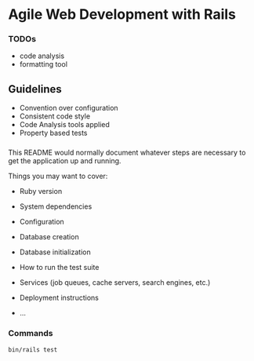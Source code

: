 # Agile Web Development with Rails

### TODOs

- code analysis
- formatting tool

## Guidelines

- Convention over configuration
- Consistent code style
- Code Analysis tools applied
- Property based tests

### 

This README would normally document whatever steps are necessary to get the
application up and running.

Things you may want to cover:

* Ruby version

* System dependencies

* Configuration

* Database creation

* Database initialization

* How to run the test suite

* Services (job queues, cache servers, search engines, etc.)

* Deployment instructions

* ...


### Commands

```shell 
bin/rails test
```
